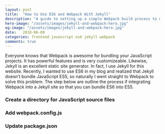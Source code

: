 ```yaml
---
layout: post
title:  "How to Use ES6 and Webpack With Jekyll"
description: "A guide to setting up a simple Webpack build process to use ES6 in a Jekyll site"
hero-image: "/assets/images/jekyll-and-webpack-hero.jpg"
og-image: "/assets/images/jekyll-and-webpack-hero.jpg"
date:   2018-06-09
categories: frontend javascript es6 jekyll webpack
comments: true
---
```


Everyone knows that Webpack is awesome for bundling your JavaScript projects. It has powerful features and is very customizeable. Likewise, Jekyll is an excellent static site generator. In fact, I use Jekyll for this website. Recently, I wanted to use ES6 in my blog and realized that Jekyll doesn't bundle JavaScript ES5, so naturally I went straight to Webpack to solve this problem. The step below are outline the process if integrating Webpack into a Jekyll site so that you can bundle ES6 into ES5.


### Create a directory for JavaScript source files

### Add webpack.config.js

### Update package.json
